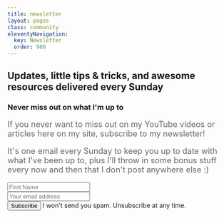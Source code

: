 ```yaml
---
title: newsletter
layout: pages
class: community
eleventyNavigation:
  key: Newsletter
  order: 900
---
```


<h2 class="page-description">Updates, little tips & tricks, and awesome resources delivered every Sunday</h2>

<script src="https://f.convertkit.com/ckjs/ck.5.js"></script>
<form action="https://app.convertkit.com/forms/948172/subscriptions" class="seva-form formkit-form cta cta--short cta__form" method="post" data-sv-form="948172" data-uid="c1cef76ca5" data-format="inline" data-version="5" data-options="{&quot;settings&quot;:{&quot;after_subscribe&quot;:{&quot;action&quot;:&quot;redirect&quot;,&quot;redirect_url&quot;:&quot;https://www.kevinpowell.co/newsletter-success/&quot;,&quot;success_message&quot;:&quot;Success! Now check your email to confirm your subscription.&quot;},&quot;return_visitor&quot;:{&quot;action&quot;:&quot;show&quot;,&quot;custom_content&quot;:&quot;&quot;},&quot;recaptcha&quot;:{&quot;enabled&quot;:false}}}"
  min-width="400 500 600 700 800">
  <div class="formkit-background"></div>
  <div data-style="minimal">
    <div class="formkit-header" data-element="header">
      <h3 class="cta__title">Never miss out on what I'm up to</h3>
    </div>
    <div class="formkit-subheader" data-element="subheader" style="color: rgb(104, 104, 104); font-size: 18px;">
      <p>If you never want to miss out on my YouTube videos or articles here on my site, subscribe to my newsletter! </p>
      <p>It's one email every Sunday to keep you up to date with what I've been up to, plus I'll throw in some bonus stuff every now and then that I don't post anywhere else :)</p>
    </div>
    <ul class="formkit-alert formkit-alert-error" data-element="errors" data-group="alert"></ul>
    <div data-element="fields" data-stacked="true" class="seva-fields formkit-fields cta__grid">
      <div class="formkit-field">
        <input class="formkit-input" aria-label="First Name" name="fields[first_name]" placeholder="First Name" type="text">
      </div>
      <div class="formkit-field">
        <input class="formkit-input" aria-label="Email address" name="email_address" placeholder="Your email address" required="" type="email">
      </div>
    </div>
    <button data-element="submit" class="formkit-submit formkit-submit button button__cta">
        <div class="formkit-spinner"><div></div><div></div><div></div></div><span>Subscribe</span></button>
    <span class="formkit-guarantee cta__fine-print" data-element="guarantee">I won't send you spam. Unsubscribe at any time.</span>
